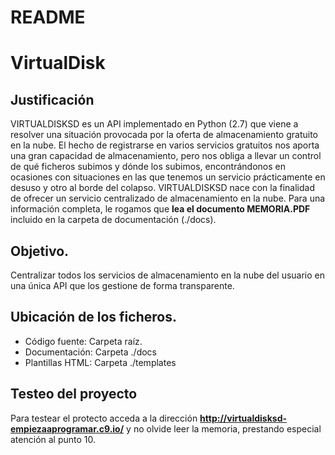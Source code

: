 # README #

# VirtualDisk #

## Justificación ##

VIRTUALDISKSD es un API implementado en Python (2.7) que viene a resolver una situación provocada por la oferta de almacenamiento gratuito en la nube. El hecho de registrarse en varios servicios gratuitos nos aporta una gran capacidad de almacenamiento, pero nos obliga a llevar un control de qué ficheros subimos y dónde los subimos, encontrándonos en ocasiones con situaciones en las que tenemos un servicio prácticamente en desuso y otro al borde del colapso. VIRTUALDISKSD nace con la finalidad de ofrecer un servicio centralizado de almacenamiento en la nube.
Para una información completa, le rogamos que **lea el documento MEMORIA.PDF** incluido en la carpeta de documentación (./docs).

## Objetivo. ##

Centralizar todos los servicios de almacenamiento en la nube del usuario en una única API que los gestione de forma transparente. 

## Ubicación de los ficheros. ##

* Código fuente: Carpeta raíz.
* Documentación: Carpeta ./docs
* Plantillas HTML: Carpeta ./templates

## Testeo del proyecto ##

Para testear el protecto acceda a la dirección **http://virtualdisksd-empiezaaprogramar.c9.io/** y no olvide leer la memoria, prestando especial atención al punto 10.